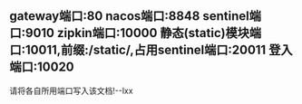gateway端口:80
nacos端口:8848
sentinel端口:9010
zipkin端口:10000
静态(static)模块端口:10011,前缀:/static/,占用sentinel端口:20011
登入端口:10020
----------------------
请将各自所用端口写入该文档!--lxx